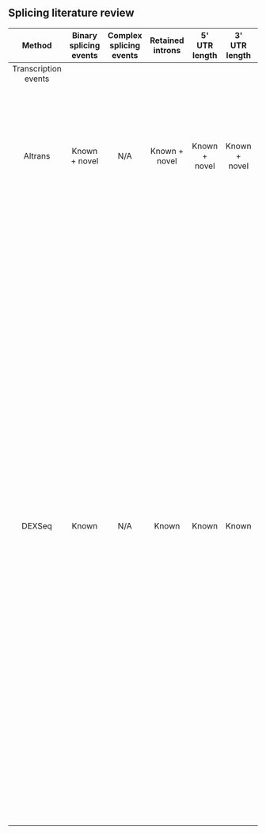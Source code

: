 ## Splicing literature review

| Method | Binary splicing events | Complex splicing events | Retained introns | 5' UTR length | 3' UTR length | Alternative first exon | Alternative last exon | RNA-seq input | Annotation input | RNA-seq reads used quantification | Interpretation | Link to publication | Publication date | Link to software | Last updated | Summary
| :---: | :---: | :---: | :---: | :---: | :---: | :---: | :---: | :---: | :---: | :---: | :-----: | :---: | :---: | :---: | :---: | :---: |
|Transcription events |
| Altrans | Known + novel | N/A | Known + novel | Known + novel | Known + novel | Known + novel | Known + novel | BAM alignment | GTF | junction reads | The majority (66%) of the signal that Altrans captures is due to exon skipping events followed by alternative 5' and 3' UTRs (15% and 11%, respectively) | 10.1016/j.ajhg.2015.09.004 | 01.10.2015 | https://omictools.com/altrans-tool | 2018 | After it is run, it is determined that in the presence of unannotated transcripts, Altrans performs better in quantifications |
| DEXSeq | Known | N/A | Known | Known | Known | Known | Known | BAM alignment | GTF | read coverage | The interpretation of the results of this method is straightforward when a single exon of a gene with many exons is called differentially used. However, if many exons within a gene are affected, the interpretation is more complex. For instance, consider a gene with two isoforms, a long one with n exons and a short one consisting of only the first n/2 exons. If an experimental condition increased the number of long transcripts at the expense of the short ones, without changing the total number, one might expect an analysis to indicate differential usage for the last n/2 exons. However, their method cannot distinguish this situation from one in which the gene is overall down-regulated, while the first n/2 exons are more strongly used. | 10.1101/gr.133744.111 | 22.10.2012 | http://bioconductor.org/packages/release/bioc/html/DEXSeq.html | 2018 | It detects exons that are subject to differential exon usage. |














